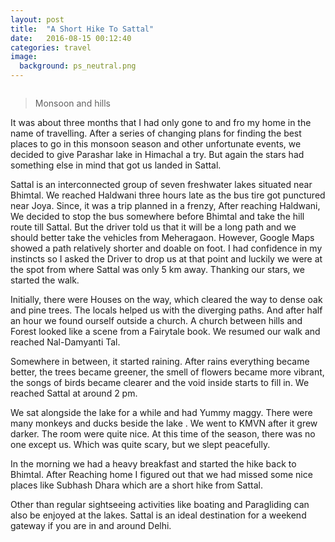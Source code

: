 ```yaml
---
layout: post
title:  "A Short Hike To Sattal"
date:   2016-08-15 00:12:40
categories: travel
image:
  background: ps_neutral.png
---
```

<img src="http://i.imgur.com/4DNiGev.jpg" alt="">

>Monsoon and hills

It was about three months that I had only gone to and fro my home in the name of travelling. After a series of changing plans for finding the best places to go in this monsoon season and other unfortunate events, we decided to give Parashar lake in Himachal a try. But again the stars had something else in mind that got us landed in Sattal. 

Sattal is an interconnected group of seven freshwater lakes situated near Bhimtal. We reached Haldwani three hours late as the bus tire got punctured near Joya. Since, it was a trip planned in a frenzy, After reaching Haldwani, We decided to stop the bus somewhere before Bhimtal and take the hill route till Sattal. But  the driver told us that it will be a long path and we should better take the vehicles from Meheragaon. However, Google Maps showed a path relatively shorter and doable on foot. I had confidence in my instincts so I asked the Driver to drop us at that point and luckily we were at the spot from where Sattal was only 5 km away. Thanking our stars, we started the walk. 

Initially, there were Houses on the way, which cleared the way to dense oak and pine trees. The locals helped us with the diverging paths. And after half an hour we found ourself outside a church. A church between hills and Forest looked like a scene from a Fairytale book. We resumed our walk and reached Nal-Damyanti Tal. 

Somewhere in between, it started raining. After rains everything became better, the trees became greener, the smell of flowers became more vibrant, the songs of birds became clearer and the void inside starts to fill in. We reached Sattal at around 2 pm.

We sat alongside the lake for a while and had Yummy maggy. There were many monkeys and ducks beside the lake . We went to KMVN after it grew darker. The room were quite nice. At this time of the season, there was no one except us. Which was quite scary, but we slept peacefully. 

In the morning we had a heavy breakfast and started the hike back to Bhimtal. After Reaching home I figured out that we had missed some nice places like Subhash Dhara which are a short hike from Sattal.

Other than regular sightseeing activities like boating and Paragliding can also be enjoyed at the lakes. Sattal is an ideal destination for a weekend gateway if you are in and around Delhi.
